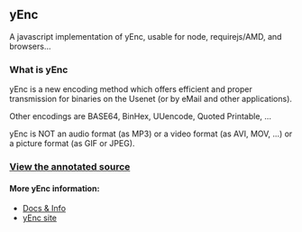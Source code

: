 ## yEnc

A javascript implementation of yEnc, usable for node, requirejs/AMD, and browsers…

### What is yEnc
yEnc is a new encoding method which offers efficient and proper transmission for binaries on the Usenet (or by eMail and other applications).

Other encodings are BASE64, BinHex, UUencode, Quoted Printable, …

yEnc is NOT an audio format (as MP3) or a video format (as AVI, MOV, …) or a picture format (as GIF or JPEG).

### [View the annotated source](http://whoughton.github.io/yEnc/docs/)

#### More yEnc information:
* [Docs & Info](http://whoughton.github.io/yEnc/)
* [yEnc site](http://www.yenc.org/)


